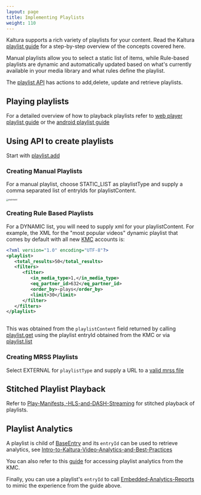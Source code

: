 ```yaml
---
layout: page
title: Implementing Playlists
weight: 110
---
```


Kaltura supports a rich variety of playlists for your content. Read the Kaltura [playlist guide](https://knowledge.kaltura.com/help/creating-and-configuring-playlists) for a step-by-step overview of the concepts covered here. 

Manual playlists allow you to select a static list of items, while Rule-based playlists are dynamic and automatically updated based on what's currently available in your media library and what rules define the playlist. 

The [playlist API](/api-docs/service/playlist) has actions to add,delete, update and retrieve playlists.

## Playing playlists

For a detailed overview of how to playback playlists refer to [web player playlist guide](/player/web/playlist-web) or the [android playlist guide](/player/android/playlist-android)

## Using API to create playlists

Start with [playlist.add](/api-docs/service/playlist/action/add)

### Creating Manual Playlists

For a manual playlist, choose STATIC_LIST as playlistType and supply a comma separated list of entryIds for playlistContent. 

<img src="/Users/hunterp/Documents/GitHub/developer-platform/assets/images/playlistadd.png" alt="playlistadd" style="zoom:33%;" />

### Creating Rule Based Playlists

For a DYNAMIC list, you will need to supply xml for your playlistContent. For example, the XML for the  "most popular videos" dynamic playlist that comes by default with all new [KMC](https://kmc.kaltura.com/index.php/kmcng/content/entries/list) accounts is:

```xml
<?xml version="1.0" encoding="UTF-8"?>
<playlist>
   <total_results>50</total_results>
   <filters>
      <filter>
         <in_media_type>1,</in_media_type>
         <eq_partner_id>632</eq_partner_id>
         <order_by>-plays</order_by>
         <limit>30</limit>
      </filter>
   </filters>
</playlist>
  
```

This was obtained from the `playlistContent` field returned by calling [playlist.get](/api-docs/service/playlist/action/get) using the playlist entryId obtained from the KMC or via [playlist.list](/api-docs/service/playlist/action/list)

### Creating MRSS Playlists

Select EXTERNAL for `playlistType` and supply a URL to a [valid mrss file]( https://gist.github.com/hunterpp/5ce83229864065620c9145bbb8e3ce3b)



## Stitched Playlist Playback

Refer to [Play-Manifests,-HLS-and-DASH-Streaming](/Streaming-and-Publishing/Play-Manifests-HLS-and-DASH-Streaming.html) for stitched playback of playlists.



## Playlist Analytics

A playlist is child of [BaseEntry](/api-docs/General_Objects/Objects/KalturaPlaylist) and its `entryId` can be used to retrieve analytics, see  [Intro-to-Kaltura-Video-Analytics-and-Best-Practices](/Analytics-and-Reporting/Intro-to-Kaltura-Video-Analytics-and-Best-Practices.html) 

You can also refer to this [guide](https://knowledge.kaltura.com/help/playlist-analytics) for accessing playlist analytics from the KMC.

Finally, you can use a playlist's `entryId` to call [Embedded-Analytics-Reports](/Analytics-and-Reporting/Embedded-Analytics-Component.html) to mimic the experience from the guide above.

